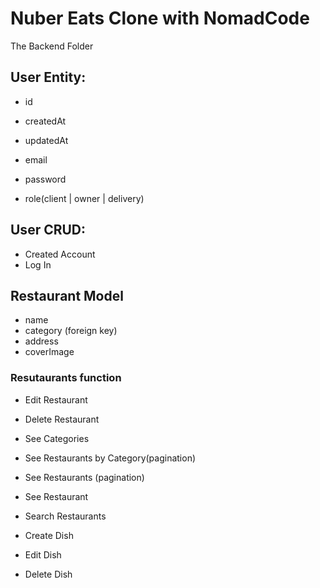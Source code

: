 # Nuber Eats Clone with NomadCode

The Backend Folder

## User Entity:

- id
- createdAt
- updatedAt

- email
- password
- role(client | owner | delivery)

## User CRUD:

- Created Account
- Log In

## Restaurant Model

- name
- category (foreign key)
- address
- coverImage

### Resutaurants function

- Edit Restaurant
- Delete Restaurant

- See Categories
- See Restaurants by Category(pagination)
- See Restaurants (pagination)
- See Restaurant
- Search Restaurants

- Create Dish
- Edit Dish
- Delete Dish
